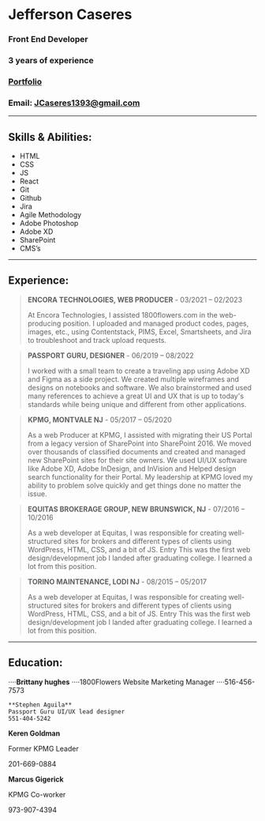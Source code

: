 # Jefferson Caseres
### Front End Developer
### 3 years of experience
### [Portfolio](https://jcaseres.github.io/)
### Email: JCaseres1393@gmail.com

---

## Skills & Abilities:
* HTML
* CSS
* JS
* React
* Git
* Github
* Jira
* Agile Methodology
* Adobe Photoshop
* Adobe XD
* SharePoint
* CMS’s

---

## Experience:

> **ENCORA TECHNOLOGIES, WEB PRODUCER** -
> 03/2021 – 02/2023
>
> At Encora Technologies, I assisted 1800flowers.com in the web-producing position. I uploaded and managed product codes, pages, images, etc., using Contentstack, PIMS, Excel, Smartsheets, and Jira to troubleshoot and track upload requests.

> **PASSPORT GURU, DESIGNER** -
> 06/2019 – 08/2022
>
> I worked with a small team to create a traveling app using Adobe XD and Figma as a side project. We created multiple wireframes and designs on notebooks and software. We also brainstormed and used many references to achieve a great UI and UX that is up to today's standards while being unique and different from other applications.

> **KPMG, MONTVALE NJ** -
> 05/2017 – 05/2020
>
> As a web Producer at KPMG, I assisted with migrating their US Portal from a legacy version of SharePoint into SharePoint 2016. We moved over thousands of classified documents and created and managed new SharePoint sites for their site owners. We used UI/UX software like Adobe XD, Adobe InDesign, and InVision and Helped design search functionality for their Portal. My leadership at KPMG loved my ability to problem solve quickly and get things done no matter the issue.

> **EQUITAS BROKERAGE GROUP, NEW BRUNSWICK, NJ** -
> 07/2016 – 10/2016
>
> As a web developer at Equitas, I was responsible for creating well-structured sites for brokers and different types of clients using WordPress, HTML, CSS, and a bit of JS. Entry This was the first web design/development job I landed after graduating college. I learned a lot from this position.

> **TORINO MAINTENANCE, LODI NJ** -
> 08/2015 – 05/2017
>
> As a web developer at Equitas, I was responsible for creating well-structured sites for brokers and different types of clients using WordPress, HTML, CSS, and a bit of JS. Entry This was the first web design/development job I landed after graduating college. I learned a lot from this position.

---

## Education:


····**Brittany hughes**
····1800Flowers Website Marketing Manager
····516-456-7573

```
**Stephen Aguila**
Passport Guru UI/UX lead designer 
551-404-5242
```

**Keren Goldman**

Former KPMG Leader

201-669-0884

**Marcus Gigerick**

KPMG Co-worker

973-907-4394